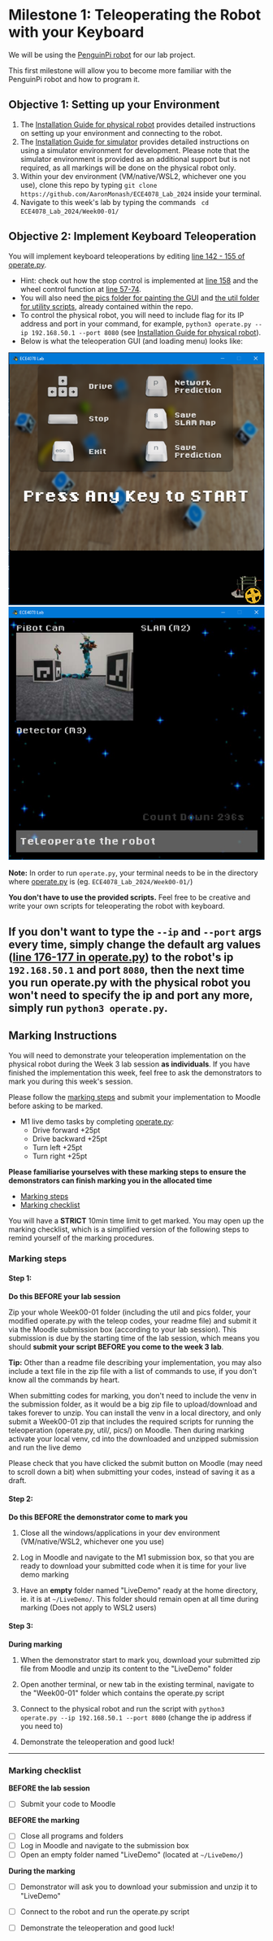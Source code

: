 # Milestone 1: Teleoperating the Robot with your Keyboard

We will be using the [PenguinPi robot](https://github.com/cirrus-robotics/penguinpi) for our lab project.

This first milestone will allow you to become more familiar with the PenguinPi robot and how to program it.

## Objective 1: Setting up your Environment
1. The [Installation Guide for physical robot](InstallationGuidePhysical.md) provides detailed instructions on setting up your environment and connecting to the robot.
2. The [Installation Guide for simulator](../Robot_simulator/InstallationGuideSim.md) provides detailed instructions on using a simulator environment for development. Please note that the simulator environment is provided as an additional support but is not required, as all markings will be done on the physical robot only.
3. Within your dev environment (VM/native/WSL2, whichever one you use), clone this repo by typing ```git clone https://github.com/AaronMonash/ECE4078_Lab_2024``` inside your terminal.
4. Navigate to this week's lab by typing the commands ``` cd ECE4078_Lab_2024/Week00-01/```

## Objective 2: Implement Keyboard Teleoperation

You will implement keyboard teleoperations by editing [line 142 - 155 of operate.py](operate.py#L142).
  - Hint: check out how the stop control is implemented at [line 158](operate.py#L158) and the wheel control function at [line 57-74](operate.py#L57).
  - You will also need [the pics folder for painting the GUI](pics/) and [the util folder for utility scripts](util/), already contained within the repo.
  - To control the physical robot, you will need to include flag for its IP address and port in your command, for example, ```python3 operate.py --ip 192.168.50.1 --port 8080``` (see [Installation Guide for physical robot](InstallationGuidePhysical.md)).
  - Below is what the teleoperation GUI (and loading menu) looks like:

![GUI Menu](Menu.png?raw=true "GUI Menu")
![Teleop GUI](Teleop.png?raw=true "Teleop GUI")

**Note:** In order to run ```operate.py```, your terminal needs to be in the directory where [operate.py](operate.py) is (eg. ```ECE4078_Lab_2024/Week00-01/```)

**You don't have to use the provided scripts.** Feel free to be creative and write your own scripts for teleoperating the robot with keyboard.

If you don't want to type the ```--ip``` and ```--port``` args every time, simply change the default arg values ([line 176-177 in operate.py](operate.py#L176)) to the robot's ip ```192.168.50.1``` and port ```8080```, then the next time you run operate.py with the physical robot you won't need to specify the ip and port any more, simply run ```python3 operate.py```.
---

## Marking Instructions 
You will need to demonstrate your teleoperation implementation on the physical robot during the Week 3 lab session **as individuals**. 
If you have finished the implementation this week, feel free to ask the demonstrators to mark you during this week's session. 

Please follow the [marking steps](#Marking-steps) and submit your implementation to Moodle before asking to be marked.

- M1 live demo tasks by completing [operate.py](operate.py):
  - Drive forward +25pt
  - Drive backward +25pt
  - Turn left +25pt
  - Turn right +25pt

**Please familiarise yourselves with these marking steps to ensure the demonstrators can finish marking you in the allocated time**
- [Marking steps](#Marking-steps)
- [Marking checklist](#Marking-checklist)

You will have a **STRICT** 10min time limit to get marked. You may open up the marking checklist, which is a simplified version of the following steps to remind yourself of the marking procedures. 


### Marking steps
#### Step 1:
**Do this BEFORE your lab session**

Zip your whole Week00-01 folder (including the util and pics folder, your modified operate.py with the teleop codes, your readme file) and submit it via the Moodle submission box (according to your lab session). This submission is due by the starting time of the lab session, which means you should **submit your script BEFORE you come to the week 3 lab**. 

**Tip:** Other than a readme file describing your implementation, you may also include a text file in the zip file with a list of commands to use, if you don't know all the commands by heart.

When submitting codes for marking, you don't need to include the venv in the submission folder, as it would be a big zip file to upload/download and takes forever to unzip. You can install the venv in a local directory, and only submit a Week00-01 zip that includes the required scripts for running the teleoperation (operate.py, util/, pics/) on Moodle. Then during marking activate your local venv, cd into the downloaded and unzipped submission and run the live demo

Please check that you have clicked the submit button on Moodle (may need to scroll down a bit) when submitting your codes, instead of saving it as a draft.

#### Step 2: 
**Do this BEFORE the demonstrator come to mark you**

1. Close all the windows/applications in your dev environment (VM/native/WSL2, whichever one you use)

2. Log in Moodle and navigate to the M1 submission box, so that you are ready to download your submitted code when it is time for your live demo marking

3. Have an **empty** folder named "LiveDemo" ready at the home directory, ie. it is at ```~/LiveDemo/```. This folder should remain open at all time during marking (Does not apply to WSL2 users)

#### Step 3:
**During marking**
1. When the demonstrator start to mark you, download your submitted zip file from Moodle and unzip its content to the "LiveDemo" folder

2. Open another terminal, or new tab in the existing terminal, navigate to the "Week00-01" folder which contains the operate.py script

3. Connect to the physical robot and run the script with ```python3 operate.py --ip 192.168.50.1 --port 8080``` (change the ip address if you need to)

4. Demonstrate the teleoperation and good luck!
---

### Marking checklist
**BEFORE the lab session**
- [ ] Submit your code to Moodle

**BEFORE the marking**
- [ ] Close all programs and folders
- [ ] Log in Moodle and navigate to the submission box
- [ ] Open an empty folder named "LiveDemo" (located at ```~/LiveDemo/```)

**During the marking**
- [ ] Demonstrator will ask you to download your submission and unzip it to "LiveDemo"
- [ ] Connect to the robot and run the operate.py script
- [ ] Demonstrate the teleoperation and good luck!

